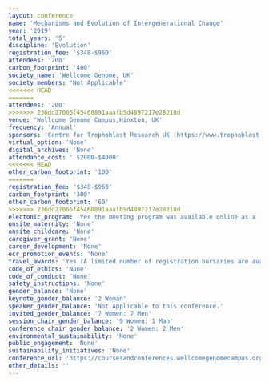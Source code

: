 ```yaml
---
layout: conference 
name: 'Mechanisms and Evolution of Intergenerational Change'
year: '2019'
total_years: '5'
discipline: 'Evolution'
registration_fee: '$348-$960'
attendees: '200'
carbon_footprint: '400'
society_name: 'Wellcome Genome, UK'
society_members: 'Not Applicable'
<<<<<<< HEAD
=======
attendees: '200'
>>>>>>> 236dd27066f45460891aaafb5d4897217e28218d
venue: 'Wellcome Genome Campus,Hinxton, UK'
frequency: 'Annual'
sponsors: 'Centre for Trophoblast Research UK (https://www.trophoblast.cam.ac.uk/) and Journal of Neuro endocrinology'
virtual_option: 'None'
digital_archives: 'None'
attendance_cost: ' $2000-$4000'
<<<<<<< HEAD
other_carbon_footprint: '100'
=======
registration_fee: '$348-$960'
carbon_footprint: '300'
other_carbon_footprint: '60'
>>>>>>> 236dd27066f45460891aaafb5d4897217e28218d
electonic_program: 'Yes the meeting program was available online as a .pdf file on the conference website.'
onsite_maternity: 'None'
onsite_childcare: 'None'
caregiver_grant: 'None'
career_development: 'None'
ecr_promotion_events: 'None'
travel_awards: 'Yes (A limited number of registration bursaries are available for PhD students to attend this conference (up to 50percent of the standard registration fee) from Wellcome Genome Campus Scientific Conferences.)'
code_of_ethics: 'None'
code_of_conduct: 'None'
safety_instructions: 'None'
gender_balance: 'None'
keynote_gender_balance: '2 Woman'
speaker_gender_balance: 'Not Applicable to this conference.'
invited_gender_balance: '7 Women: 7 Men'
session_chair_gender_balance: '9 Women: 1 Man'
conference_chair_gender_balance: '2 Women: 2 Men'
environmental_sustainability: 'None'
public_engagement: 'None'
sustainability_initiatives: 'None'
conference_url: 'https://coursesandconferences.wellcomegenomecampus.org/our-events/mechanisms-and-evolution-of-intergenerational-change-2019/'
other_details: ''
---
```

